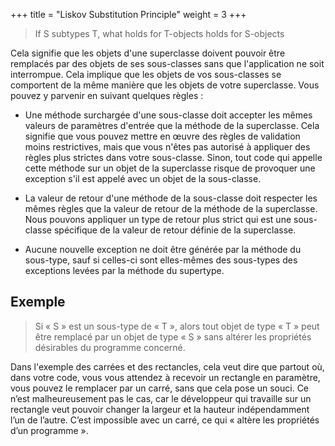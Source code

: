 +++
title = "Liskov Substitution Principle"
weight = 3
+++

> If S subtypes T, what holds for T-objects holds for S-objects

Cela signifie que les objets d'une superclasse doivent pouvoir être remplacés par des objets de ses sous-classes sans que l'application ne soit interrompue. Cela implique que les objets de vos sous-classes se comportent de la même manière que les objets de votre superclasse. Vous pouvez y parvenir en suivant quelques règles :

- Une méthode surchargée d'une sous-classe doit accepter les mêmes valeurs de paramètres d'entrée que la méthode de la superclasse. Cela signifie que vous pouvez mettre en œuvre des règles de validation moins restrictives, mais que vous n'êtes pas autorisé à appliquer des règles plus strictes dans votre sous-classe. Sinon, tout code qui appelle cette méthode sur un objet de la superclasse risque de provoquer une exception s'il est appelé avec un objet de la sous-classe.

- La valeur de retour d'une méthode de la sous-classe doit respecter les mêmes règles que la valeur de retour de la méthode de la superclasse. Nous pouvons appliquer un type de retour plus strict qui est une sous-classe spécifique de la valeur de retour définie de la superclasse.

- Aucune nouvelle exception ne doit être générée par la méthode du sous-type, sauf si celles-ci sont elles-mêmes des sous-types des exceptions levées par la méthode du supertype.

## Exemple

> Si « S » est un sous-type de « T », alors tout objet de type « T » peut être remplacé par un objet de type « S » sans altérer les propriétés désirables du programme concerné.

Dans l'exemple des carrées et des rectancles, cela veut dire que partout où, dans votre code, vous vous attendez à recevoir un rectangle en paramètre, vous pouvez le remplacer par un carré, sans que cela pose un souci.
Ce n’est malheureusement pas le cas, car le développeur qui travaille sur un rectangle veut pouvoir changer la largeur et la hauteur indépendamment l’un de l’autre. C’est impossible avec un carré, ce qui « altère les propriétés d’un programme ».
